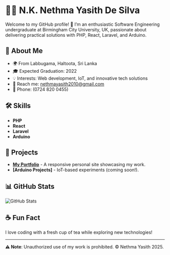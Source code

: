 # 👨‍💻 N.K. Nethma Yasith De Silva

Welcome to my GitHub profile! 🎉 I’m an enthusiastic Software Engineering undergraduate at Birmingham City University, UK, passionate about delivering practical solutions with PHP, React, Laravel, and Arduino.

## 🌟 About Me
- 🌍 From Labbugama, Haltoota, Sri Lanka  
- 🎓 Expected Graduation: 2022  
- 💡 Interests: Web development, IoT, and innovative tech solutions  
- 📧 Reach me: [nethmayasith2010@gmail.com](mailto:nethmayasith2010@gmail.com)  
- 📱 Phone: (0724 820 0455)

## 🛠️ Skills
- **PHP**  
- **React**  
- **Laravel**  
- **Arduino**

## 🚀 Projects
- **[My Portfolio](https://nethma-yasith.github.io/my-portfolio/)** - A responsive personal site showcasing my work.  
- **[Arduino Projects]** - IoT-based experiments (coming soon!).

## 📊 GitHub Stats
![GitHub Stats](https://github-readme-stats.vercel.app/api?username=nethma-yasith&show_icons=true&theme=dracula)

## ☕ Fun Fact
I love coding with a fresh cup of tea while exploring new technologies!

---

**⚠️ Note**: Unauthorized use of my work is prohibited. © Nethma Yasith 2025.
